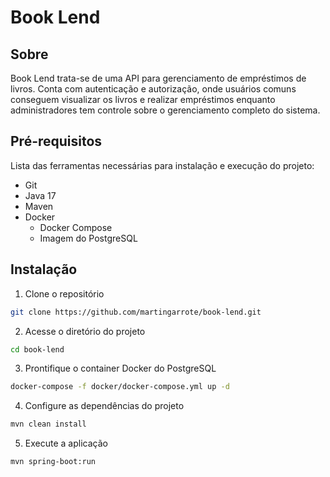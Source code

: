 # Book Lend

## Sobre

Book Lend trata-se de uma API para gerenciamento de empréstimos de livros. Conta com autenticação e autorização,
onde usuários comuns conseguem visualizar os livros e realizar empréstimos enquanto administradores tem controle
sobre o gerenciamento completo do sistema.

## Pré-requisitos

Lista das ferramentas necessárias para instalação e execução do projeto:
- Git
- Java 17
- Maven
- Docker
    - Docker Compose
    - Imagem do PostgreSQL

## Instalação

1. Clone o repositório

```bash
git clone https://github.com/martingarrote/book-lend.git
```

2. Acesse o diretório do projeto

```bash
cd book-lend
```

3. Prontifique o container Docker do PostgreSQL

```bash
docker-compose -f docker/docker-compose.yml up -d
```

4. Configure as dependências do projeto

```bash
mvn clean install
```

5. Execute a aplicação

```bash
mvn spring-boot:run
```
